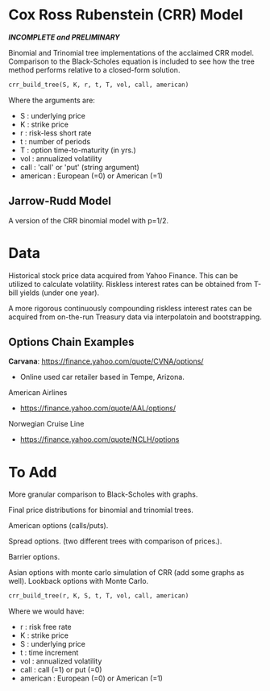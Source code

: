 # Cox Ross Rubenstein (CRR) Model

***INCOMPLETE and PRELIMINARY***

Binomial and Trinomial tree implementations of the acclaimed CRR model. Comparison to the Black-Scholes equation is included to see how the tree method performs relative to a
closed-form solution.

```python
crr_build_tree(S, K, r, t, T, vol, call, american)
```
Where the arguments are:
* S : underlying price
* K : strike price 
* r : risk-less short rate 
* t : number of periods 
* T : option time-to-maturity (in yrs.)
* vol : annualized volatility
* call : 'call' or 'put' (string argument)
* american : European (=0) or American (=1)

## Jarrow-Rudd Model 

A version of the CRR binomial model with p=1/2. 

# Data 

Historical stock price data acquired from Yahoo Finance. This can be utilized to calculate volatility. Riskless interest rates can be obtained from T-bill yields (under one year).

A more rigorous continuously compounding riskless interest rates can be acquired from on-the-run Treasury data via interpolatoin and bootstrapping. 

## Options Chain Examples 

**Carvana**: https://finance.yahoo.com/quote/CVNA/options/
* Online used car retailer based in Tempe, Arizona.

American Airlines 
* https://finance.yahoo.com/quote/AAL/options/

Norwegian Cruise Line
* https://finance.yahoo.com/quote/NCLH/options


# To Add

More granular comparison to Black-Scholes with graphs. 

Final price distributions for binomial and trinomial trees.

American options (calls/puts). 

Spread options. (two different trees with comparison of prices.).

Barrier options.

Asian options with monte carlo simulation of CRR (add some graphs as well). Lookback options with Monte Carlo.

```python
crr_build_tree(r, K, S, t, T, vol, call, american)
```
Where we would have:
* r : risk free rate 
* K : strike price 
* S : underlying price 
* t : time increment
* vol : annualized volatility
* call : call (=1) or put (=0)
* american : European (=0) or American (=1)

